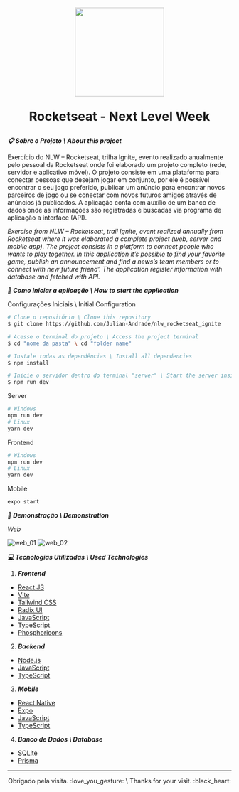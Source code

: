 <h1 align="center">
  <img  src="https://github.com/Julian-Andrade/nlw_rocketseat_ignite/blob/main/web/src/assets/logo-nlw-esports.svg" width="200px" />
  <p>Rocketseat - Next Level Week</p>
</h1>

***:clipboard: Sobre o Projeto \ About this project***

Exercício do NLW – Rocketseat, trilha Ignite, evento realizado anualmente pelo pessoal da Rocketseat onde foi elaborado um projeto completo (rede, servidor e aplicativo móvel). O projeto consiste em uma plataforma para conectar pessoas que desejam jogar em conjunto, por ele é possível encontrar o seu jogo preferido, publicar um anúncio para encontrar novos parceiros de jogo ou se conectar com novos futuros amigos através de anúncios já publicados. A aplicação conta com auxílio de um banco de dados onde as informações são registradas e buscadas via programa de aplicação a interface (API).

*Exercise from NLW – Rocketseat, trail Ignite, event realized annually from Rocketseat where it was elaborated a complete project (web, server and mobile app). The project consists in a platform to connect people who wants to play together. In this application it’s possible to find your favorite game, publish an announcement and find a news’s team members or to connect with new future friend’. The application register information with database and fetched with API.*

***:file_folder: Como iniciar a aplicação \ How to start the application***

Configurações Iniciais \ Initial Configuration

```sh
# Clone o repositório \ Clone this repository 
$ git clone https://github.com/Julian-Andrade/nlw_rocketseat_ignite

# Acesse o terminal do projeto \ Access the project terminal
$ cd "nome da pasta" \ cd "folder name"

# Instale todas as dependências \ Install all dependencies
$ npm install

# Inicie o servidor dentro do terminal "server" \ Start the server inside the terminal "server"
$ npm run dev
```

Server

```sh
# Windows
npm run dev
# Linux
yarn dev
```

Frontend

```sh
# Windows
npm run dev
# Linux
yarn dev
```

Mobile

```sh
expo start
```

***:file_folder: Demonstração \ Demonstration***

*Web*

![web_01](https://uploaddeimagens.com.br/images/004/054/180/original/App01.PNG?1665181529)
![web_02](https://uploaddeimagens.com.br/images/004/054/190/original/App02.PNG?1665181683)

***:computer: Tecnologias Utilizadas \ Used Technologies***

1. ***Frontend***
  - [React JS](https://reactjs.org)
  - [Vite](https://vitejs.dev/)
  - [Tailwind CSS](https://tailwindcss.com/)
  - [Radix UI](https://www.radix-ui.com/)
  - [JavaScript](https://developer.mozilla.org/pt-BR/docs/Web/JavaScript)
  - [TypeScript](https://www.typescriptlang.org/)
  - [Phosphoricons](https://phosphoricons.com/)
2. ***Backend***
  - [Node.js](https://nodejs.org/en/)
  - [JavaScript](https://developer.mozilla.org/pt-BR/docs/Web/JavaScript)
  - [TypeScript](https://www.typescriptlang.org/)
3. ***Mobile***
  - [React Native](https://reactnative.dev)
  - [Expo](https://expo.dev/)
  - [JavaScript](https://developer.mozilla.org/pt-BR/docs/Web/JavaScript)
  - [TypeScript](https://www.typescriptlang.org/)
4. ***Banco de Dados \ Database***
  - [SQLite](https://https://www.sqlite.org/index.html)
  - [Prisma](https://www.prisma.io//)

---

<p align="center">Obrigado pela visita. :love_you_gesture: \ Thanks for your visit. :black_heart:</p>

